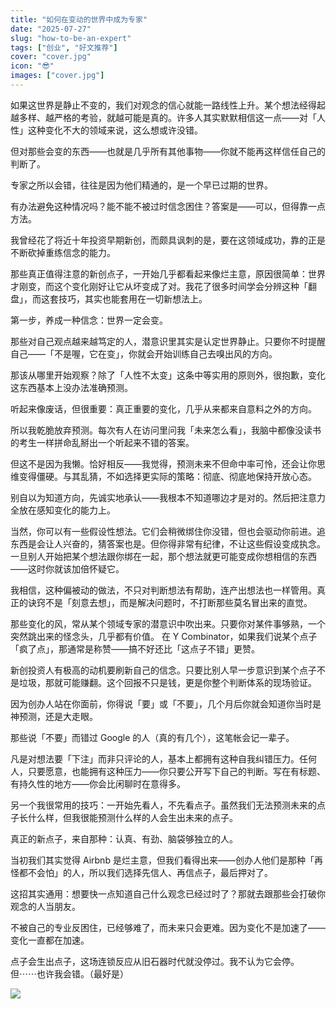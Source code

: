```yaml
---
title: "如何在变动的世界中成为专家"
date: "2025-07-27"
slug: "how-to-be-an-expert"
tags: ["创业", "好文推荐"]
cover: "cover.jpg"
icon: "😎"
images: ["cover.jpg"]
---
```

如果这世界是静止不变的，我们对观念的信心就能一路线性上升。某个想法经得起越多样、越严格的考验，就越可能是真的。许多人其实默默相信这一点——对「人性」这种变化不大的领域来说，这么想或许没错。



但对那些会变的东西——也就是几乎所有其他事物——你就不能再这样信任自己的判断了。



专家之所以会错，往往是因为他们精通的，是一个早已过期的世界。



有办法避免这种情况吗？能不能不被过时信念困住？答案是——可以，但得靠一点方法。



我曾经花了将近十年投资早期新创，而颇具讽刺的是，要在这领域成功，靠的正是不断砍掉重练信念的能力。



那些真正值得注意的新创点子，一开始几乎都看起来像烂主意，原因很简单：世界才刚变，而这个变化刚好让它从坏变成了对。我花了很多时间学会分辨这种「翻盘」，而这套技巧，其实也能套用在一切新想法上。



第一步，养成一种信念：世界一定会变。



那些对自己观点越来越笃定的人，潜意识里其实是认定世界静止。只要你不时提醒自己——「不是喔，它在变」，你就会开始训练自己去嗅出风的方向。



那该从哪里开始观察？除了「人性不太变」这条中等实用的原则外，很抱歉，变化这东西基本上没办法准确预测。



听起来像废话，但很重要：真正重要的变化，几乎从来都来自意料之外的方向。



所以我乾脆放弃预测。每次有人在访问里问我「未来怎么看」，我脑中都像没读书的考生一样拼命乱掰出一个听起来不错的答案。



但这不是因为我懒。恰好相反——我觉得，预测未来不但命中率可怜，还会让你思维变得僵硬。与其乱猜，不如选择更实际的策略：彻底、彻底地保持开放心态。



别自以为知道方向，先诚实地承认——我根本不知道哪边才是对的。然后把注意力全放在感知变化的能力上。



当然，你可以有一些假设性想法。它们会稍微绑住你没错，但也会驱动你前进。追东西是会让人兴奋的，猜答案也是。但你得非常有纪律，不让这些假设变成执念。
一旦别人开始把某个想法跟你绑在一起，那个想法就更可能变成你想相信的东西——这时你就该加倍怀疑它。



我相信，这种偏被动的做法，不只对判断想法有帮助，连产出想法也一样管用。真正的诀窍不是「刻意去想」，而是解决问题时，不打断那些莫名冒出来的直觉。



那些变化的风，常从某个领域专家的潜意识中吹出来。只要你对某件事够熟，一个突然跳出来的怪念头，几乎都有价值。
在 Y Combinator，如果我们说某个点子「疯了点」，那通常是称赞——搞不好还比「这点子不错」更赞。



新创投资人有极高的动机要刷新自己的信念。只要比别人早一步意识到某个点子不是垃圾，那就可能赚翻。这个回报不只是钱，更是你整个判断体系的现场验证。



因为创办人站在你面前，你得说「要」或「不要」，几个月后你就会知道你当时是神预测，还是大走眼。



那些说「不要」而错过 Google 的人（真的有几个），这笔帐会记一辈子。



凡是对想法要「下注」而非只评论的人，基本上都拥有这种自我纠错压力。任何人，只要愿意，也能拥有这种压力——你只要公开写下自己的判断。写在有标题、有持久性的地方——你会比闲聊时在意得多。



另一个我很常用的技巧：一开始先看人，不先看点子。虽然我们无法预测未来的点子长什么样，但我很能预测什么样的人会生出未来的点子。



真正的新点子，来自那种：认真、有劲、脑袋够独立的人。



当初我们其实觉得 Airbnb 是烂主意，但我们看得出来——创办人他们是那种「再怪都不会怕」的人，所以我们选择先信人、再信点子，最后押对了。



这招其实通用：想要快一点知道自己什么观念已经过时了？那就去跟那些会打破你观念的人当朋友。



不被自己的专业反困住，已经够难了，而未来只会更难。因为变化不是加速了——变化一直都在加速。



点子会生出点子，这场连锁反应从旧石器时代就没停过。我不认为它会停。
但⋯⋯也许我会错。（最好是）




![](https://prod-files-secure.s3.us-west-2.amazonaws.com/112d0858-5090-4d34-a606-b75eb8d65fd2/46476355-9cf3-4e99-9b7a-3531bc426380/1000202064.png?X-Amz-Algorithm=AWS4-HMAC-SHA256&X-Amz-Content-Sha256=UNSIGNED-PAYLOAD&X-Amz-Credential=ASIAZI2LB466ZW42VUJJ%2F20250925%2Fus-west-2%2Fs3%2Faws4_request&X-Amz-Date=20250925T164030Z&X-Amz-Expires=3600&X-Amz-Security-Token=IQoJb3JpZ2luX2VjEPD%2F%2F%2F%2F%2F%2F%2F%2F%2F%2FwEaCXVzLXdlc3QtMiJHMEUCIQCdxXI9LQ0jMmqVOSVGFJ%2FCZuczoaDeLSwKFBmvA8DbUAIgIr9u0ZzgXP1bgYCf1VIj5YEpKhk7DOYBVFX7Qkpgj8Yq%2FwMIeRAAGgw2Mzc0MjMxODM4MDUiDPXDDL26zrCN7KCNPCrcA3P1LMRE36iktMEqs9jpsZ%2F%2BzGG3qhmSpLOTZxD1yCLeSKmTfIDlRRDuvBK9Js413SzGtTXPKjEVj831r0aHzzI5GhUqOduze%2FBtb807muBvJfCgD9f%2FlAYKnwJlHs37k2nt8jBnXhpO7Bp2%2F2aqrSVJFU7xoIVVOreO%2BZzuA62ex3aXlaDincwI%2F9y5azBVTCe9f4GrhbzQBuxLztcysqGoQfSxd22BgKqn7IaA%2Fw%2BywBBZPcgP6%2FlnvNw0et8GEfHZHcaHLBISJSMO2%2FJhVt25YnQLhvbTr%2FyAAwkOgP3wgga4MHuRBbIADMZxPFgSAVbRe0r1zxhn0SHsrTzabfTFBb9iQV8Pir7ta6RAW0saG%2FNjZpGLPrFqlAM6MF1OOCJe2R8quoAfUg%2FykNKDxdMOOfevZQAWfbWrA2hqEkQxOGx4tjnhOBmu%2BZ1XZUuZzu%2B9X6I9C5hBvIvCayqsYcIhojiKvvAtGtEda%2BGwk3wnREynwo6yhmAHLJgUtbNrRC0o0KCg5zYfxGFVeknAtl2srdXHzJypCFJU77%2B3GgxDSoGBtirKaDgBR8Th3l7%2BmCy1YhxCFM%2BDvf%2BFjY8ePyuM8unPhzCl7Q6zTPVncS1cogcammunmsMgqpA%2FMLq91cYGOqUBs1vIG7%2FVZ4mcLRBnlZpBP81gxBD3OdZSv0J9kx7g%2FNTLQ2QFmhMuN%2Fmlaurcn8goWzbA90TtPJXJxtgdzI5eoOrMm5KbGxSxkEJjIGjKhB18cfPFCviym%2B24n0sPauTPpZl34G%2F6FoKvGFCH%2FDb1KF%2BOWKwY59Di%2F3E56Kjv0Qgt4RqDRoIzL7N7WE4%2F13hS9qSeaMuvgf2ZdWrAGxZersa1mdH9&X-Amz-Signature=0c07d3c4fe7684f9032f7f3d177d74176b38e561a97b6f992cad394b32f30f90&X-Amz-SignedHeaders=host&x-amz-checksum-mode=ENABLED&x-id=GetObject)

